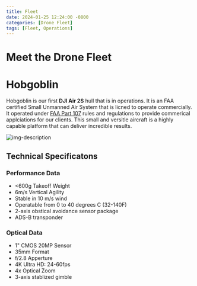 ```yaml
---
title: Fleet
date: 2024-01-25 12:24:00 -0800
categories: [Drone Fleet]
tags: [Fleet, Operations]
---
```


# Meet the Drone Fleet 

# Hobgoblin
Hobgoblin is our first **DJI Air 2S** hull that is in operations.  It is an FAA certified Small Unmanned Air System that is licned to operate commercially.  It operated under [FAA Part 107](https://www.ecfr.gov/current/title-14/chapter-I/subchapter-F/part-107) rules and regulations to provide commerical applciations for our clients.  This small and versitle aircraft is a highly capable platform that can deliver incredible results.

![img-description](https://images.we-saas.com/insecure/fill/1000/0/ce/0/plain/https://businesspress.fra1.digitaloceanspaces.com/uploads/pix-prod/1665069949_Dji-Air-2s-Main-Image.png@webp)

## Technical Specificatons

### Performance Data
- <600g Takeoff Weight
- 6m/s Vertical Agility
- Stable in 10 m/s wind
- Operatable from 0 to 40 degrees C (32-140F)
- 2-axis obstical avoidance sensor package
- ADS-B transponder

### Optical Data
- 1" CMOS 20MP Sensor
- 35mm Format
- f/2.8 Apperture
- 4K Ultra HD: 24-60fps
- 4x Optical Zoom
- 3-axis stablized gimble